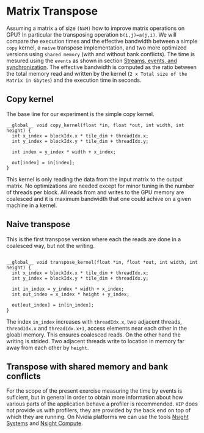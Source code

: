 # Matrix Transpose

Assuming a matrix `a` of size `(NxM)` how to improve matrix operations on GPU? In particular the transposing operation `b(i,j)=a(j,i)`. We will compare the execution times and the effective bandwidth between a simple `copy` kernel, a  `naive` transpose implementation, and two more optimized versions using `shared memory` (with and without bank conflicts). The time is mesured using the `events` as shown in section [Streams, events, and synchronization](../../docs/03-streams.md). The effective bandwidth is computed as the ratio between the total memory read and written by the kernel (`2 x Total size of the Matrix in Gbytes`) and the execution time in seconds. 

## Copy kernel
The base line for our experiment is the simple copy kernel. 
```
__global__ void copy_kernel(float *in, float *out, int width, int height) {
  int x_index = blockIdx.x * tile_dim + threadIdx.x;
  int y_index = blockIdx.y * tile_dim + threadIdx.y;

  int index = y_index * width + x_index;

  out[index] = in[index];
}
```
This kernel is only reading the data from the input matrix to the output matrix. No optimizations are needed except for minor tuning in the  number of threads per block. All reads from and writes to the GPU memory are coalesced and it is maximum bandwidth that one could achive on a given machine in a kernel.

## Naive transpose
This is the first transpose version where each the reads are done in a coalesced way, but not the writing.

```

__global__ void transpose_kernel(float *in, float *out, int width, int height) {
  int x_index = blockIdx.x * tile_dim + threadIdx.x;
  int y_index = blockIdx.y * tile_dim + threadIdx.y;

  int in_index = y_index * width + x_index;
  int out_index = x_index * height + y_index;

  out[out_index] = in[in_index];
}
```
The index `in_index` increases with `threadIdx.x`, two adjacent threads, `threadIdx.x` and `threadIdx.x+1`, access elements near each other in the gloabl memory. This ensures coalesced reads. On the other hand the writing is strided. Two adjacent threads write to location in memory far away from each other by `height`.

## Transpose with shared memory and bank conflicts


For the scope of the present exercise measuring the time by events is suficient, but in general in order to obtain more information about how various parts of the application behave a profiler is recommended. `HIP` does not provide us with profilers, they are provided by the back end on top of which they are running. On Nvidia platforms we can use the tools [Nsight Systems](https://docs.csc.fi/computing/nsys/) and [Nsight Compute](https://docs.csc.fi/computing/ncu/).
